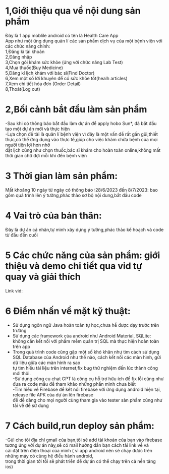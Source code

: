 # 1,Giới thiệu qua về nội dung sản phẩm
Đây là 1 app moblile android có tên là Health Care App  
App như một ứng dụng quản lí các sản phẩm dịch vụ của một bệnh viện với các chức năng chính:  
1,Đăng kí tài khoản  
2,Đăng nhập  
3,Chọn gói khám sức khỏe (ứng với chức năng Lab Test)  
4,Mua thuốc(Buy Medicine)  
5,Đăng kí lịch khám với bác sĩ(Find Doctor)  
6,Xem một số lời khuyên để có sức khỏe tốt(healh articles)  
7,Xem chi tiết hóa đơn (Order Detail)  
8,Thoát(Log out)  
# 2,Bối cảnh bắt đầu làm sản phẩm  
-Sau khi có thông báo bắt đầu làm dự án để apply hobo Sun*, đã bắt đầu tạo một dự án mới và thực hiện  
-Lựa chọn đề tài là quản lí bệnh viện vì đây là một vấn đề rất gần gũi,thiết thực,có thể ứng dụng vào thực tế,giúp cho việc khám chữa bệnh của mọi người tiện lợi hơn nhờ  
đặt lịch cũng như chọn thuốc,bác sĩ khám cho hoàn toàn online,không mất thời gian chờ đợi mỗi khi đến bệnh viện  
# 3 Thời gian làm sản phẩm:   
Mất khoảng 10 ngày từ ngày có thông báo :28/6/2023 đến 8/7/2023: bao gồm quá trình lên ý tưởng,phác thảo sơ bộ nội dung,bắt đầu code  
# 4 Vai trò của bản thân:  
Đây là dự án cá nhân,tự mình xây dựng ý tưởng,phác thảo kế hoạch và code từ đầu đến cuối  
# 5 Các chức năng của sản phẩm: giới thiệu và demo chi tiết qua vid tự quay và giải thích  
Link vid:   
# 6 Điểm nhấn về mặt kỹ thuật:  
- Sử dụng ngôn ngữ Java hoàn toàn tự học,chưa hề được dạy trước trên trường  
- Sử dụng các framework của android như Android Material, SQLite: không cần kết nối với phầm mềm quản trị SQL mà thực hiện hoàn toàn trên app  
- Trong quá trình code cũng gặp một số khó khăn như tìm cách sử dụng SQL Database của Android như thế nào, cách kết nối các màn hình, gửi dữ liệu giữa các màn hình ra sao  
tự tìm hiểu tài liệu trên internet,fix bug thử nghiệm đến lúc thành công mới thôi.  
-Sử dụng công cụ chat GPT là công cụ hỗ trợ hữu ích để fix lỗi cũng như đưa ra code mẫu để tham khảo những phần mình chưa biết  
-Tìm hiểu về Firebase để kết nối firebase với ứng dụng android hiện tại, release file APK của dự án lên firebase  
 để dễ dàng cho mọi người cùng tham gia vào tester sản phẩm cũng như tải về để sử dụng  
# 7 Cách build,run deploy sản phẩm:  
-Gửi cho tôi địa chỉ gmail của bạn,tôi sẽ add tài khoản của bạn vào firebase tương ứng với dự án này,sẽ có mail hướng dẫn bạn cách tải link về và  
cài đặt trên điện thoại của mình ( vì app android nên sẽ chạy được trên những máy có cùng hệ điều hành android,  
trong thời gian tới tôi sẽ phát triển để dự án có thể chạy trên cả nền tảng ios)  
